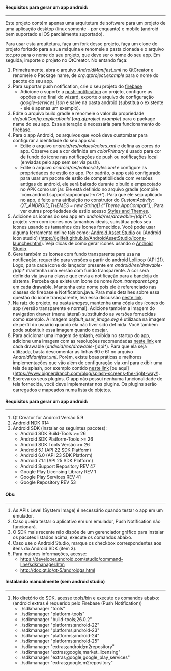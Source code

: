 #### Requisitos para gerar um app android:
----

Este projeto contém apenas uma arquitetura de software para um projeto de uma aplicação desktop (linux somente - por enquanto) e mobile (android bem suportado e iOS parcialmente suportado).

Para usar esta arquitetura, faça um fork desse projeto, faça um clone do projeto forkado para a sua máquina e renomeie a pasta clonada e o arquivo tcc.pro para o nome do seu projeto, que deve ser o nome do seu app. Em seguida, importe o projeto no QtCreator. No entando faça:

1. Primeiramente, abra o arquivo *AndroidManifest.xml* no QtCreator e renomeie o Package name, de *org.qtproject.example* para o nome do pacote do seu app.
2. Para suportar push notification, crie o seu projeto do [firebase](https://console.firebase.google.com/?hl=pt-br&pli=1) 
   - Adicione o suporte a [push-notification](https://console.firebase.google.com/project/novo-projeto-do-firebase/notification?hl=pt-br) ao projeto, configure as opções e no final do wizard, exporte o arquivo de configuração *google-services.json* e salve na pasta android (substitua o existente - ele é apenas um exemplo).
3. Edite o arquivo build.gradle e renomeie o valor da propriedade *defaultConfig.applicationId* (*org.qtproject.example*) para o package name do seu app. Essa alteração é necessária para funcionamento do firebase.
4. Para o app Android, os arquivos que você deve customizar para configurar a identidade do seu app são:
   - Edite o arquivo *android/res/values/colors.xml* e defina as cores do app. Observe que a cor definida em *colorPrimary* é usado para cor de fundo do ícone nas notificações de push ou notificações local (enviadas pelo app sem ser via push).
   - Edite o arquivo *android/res/values/styles.xml* e configure as propriedades de estilo do app. Por padrão, o app está configurado para usar um pacote de estilo de compatibilidade com versões antigas do android, ele será baixado durante o build e empacotado no APK como um jar. Ele está definido no arquivo gradle (compile 'com.android.support:appcompat-v7:+'). Para que ele seja aplicado no app, é feito uma atribuição no construtor do *CustomActivity: QT_ANDROID_THEMES = new String[] {"Theme.AppCompat"};*. Para ver outras propriedades de estilo acesso [Styles and Themes](https://developer.android.com/guide/topics/ui/look-and-feel/themes.html).
5. Adicione os ícones do seu app em *android/res/drawable-(*)dpi*. O projeto vem com ícones nos tamanhos ideais, substitua pelos seu ícones usando os tamanhos dos ícones fornecidos. Você pode usar alguma ferramenta online tais como: [Android Asset Studio](https://romannurik.github.io/AndroidAssetStudio/icons-launcher.html) ou [Android icon studio] (https://jgilfelt.github.io/AndroidAssetStudio/icons-launcher.html). Veja dicas de como gerar ícones usando o [Android Studio](https://developer.android.com/studio/write/image-asset-studio.html?hl=pt-br).
6. Gere também os ícones com fundo transparente para usa na notificação, requerido para versões a partir do android Lollipop (API 21). Logo, para cada ícone do lançador presente em *android/res/drawable-(*)dpi* mantenha uma versão com fundo transparente. A cor será definida via java na classe que envia a notificação para a bandeija do sistema. Perceba que existe um ícone de nome *icon_transparent.png* em cada drawable. Mantenha este nome pois ele é referenciado nas classes do firebase e Notification.java. Para mais detalhes sobre essa questão do ícone transparente, leia essa discussão [neste link](https://stackoverflow.com/questions/30795431/icon-not-displaying-in-notification-white-square-shown-instead).
7. Na raiz do projeto, na pasta *images*, mantenha uma cópia dos ícones do app (versão transparente e normal). Adicione também a imagem do navigation drawer (menu lateral) substituindo as versões fornecidas como exemplo. A imagem *default_user_image.svg* é utilizada na imagem de perfil do usuário quando ela não tiver sido definida. Você também pode substituir essa imagem quando desejar.
8. Para adicionar uma imagem de splash, exibida no startup do app, adicione uma imagem com as resoluções recomendadas [neste link](http://bijudesigner.com/blog/app-icon-and-splash-screen-sizes/) em cada drawable (*android/res/drawable-(*)dpi*). Para que ela seja utilizada, basta descomentar as linhas 60 e 61 no arquivo *AndroidManifest.xml*. Porém, existe boas práticas e melhores implementações que vão além de configuração via xml para exibir uma tela de splash, por exemplo contido [neste link](https://android.jlelse.eu/right-way-to-create-splash-screen-on-android-e7f1709ba154) [ou aqui] (https://www.bignerdranch.com/blog/splash-screens-the-right-way/).
9. Escreva os seus plugins. O app não possui nenhuma funcionalidade de tela fornecida, você deve implementar nos plugins. Os plugins serão carregados e mapeados numa lista de objetos.


#### Requisitos para gerar um app android:
----
1. Qt Creator for Android Versão 5.9
2. Android NDK R14
3. Android SDK (instalar os seguintes pacotes):
   - Android SDK Build-Tools >= 26
   - Android SDK Platform-Tools >= 26
   - Android SDK Tools Versão >= 26
   - Android 5.1 (API 22 SDK Platform)
   - Android 6.0 (API 23 SDK Platform)
   - Android 7.1.1 (API 25 SDK Platform)
   - Android Support Repository REV 47
   - Google Play Licensing Library REV 1
   - Google Play Services REV 41
   - Google Repository REV 53


#### Obs:
----
1. As APIs Level (System Image) é necessário quando testar o app em um emulador.
2. Caso queira testar o aplicativo em um emulador, Push Notification não funcionará.
3. O SDK mais recente não dispõe de um gerenciador gráfico para instalar os pacotes listados acima, execute os comandos abaixo.
4. Caso use o Android Studio, marque os checkbox correspondentes aos itens do Android SDK (item 3).
5. Para maiores informações, acesse:
   - https://developer.android.com/studio/command-line/sdkmanager.htm
   - http://doc.qt.io/qt-5/androidgs.html


#### Instalando manualmente (sem android studio)
----
1. No diretório do SDK, acesse tools/bin e execute os comandos abaixo: (android extras é requerido pelo Firebase (Push Notification))
   - ./sdkmanager "tools"
   - ./sdkmanager "platform-tools"
   - ./sdkmanager "build-tools;26.0.2"
   - ./sdkmanager "platforms;android-22"
   - ./sdkmanager "platforms;android-23"
   - ./sdkmanager "platforms;android-24"
   - ./sdkmanager "platforms;android-25"
   - ./sdkmanager "extras;android;m2repository"
   - ./sdkmanager "extras;google;market_licensing"
   - ./sdkmanager "extras;google;google_play_services"
   - ./sdkmanager "extras;google;m2repository"
